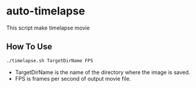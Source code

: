 # auto-timelapse
This script make timelapse movie

## How To Use
```bash
./timelapse.sh TargetDirName FPS
```

- TargetDirName is the name of the directory where the image is saved.
- FPS is frames per second of output movie file.
